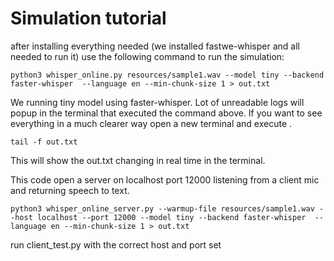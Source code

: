 # Simulation tutorial

after installing everything needed (we installed fastwe-whisper and all needed to run it) use the following command to run the simulation: 

```
python3 whisper_online.py resources/sample1.wav --model tiny --backend faster-whisper  --language en --min-chunk-size 1 > out.txt
```

We running tiny model using faster-whisper. 
Lot of unreadable logs will popup in the terminal that executed the command above. If you want to see everything in a much clearer way open a new terminal and execute .

```
tail -f out.txt
```

This will show the out.txt changing in real time in the terminal.

This code open a server on localhost port 12000 listening from a client mic and returning speech to text.  
```
python3 whisper_online_server.py --warmup-file resources/sample1.wav --host localhost --port 12000 --model tiny --backend faster-whisper  --language en --min-chunk-size 1 > out.txt
```

run client_test.py with the correct host and port set 
